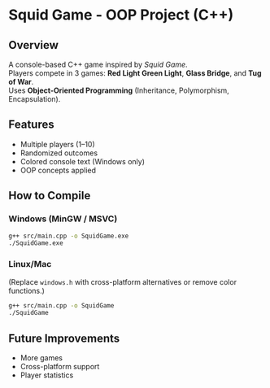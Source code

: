 # Squid Game - OOP Project (C++)

## Overview
A console-based C++ game inspired by *Squid Game*.  
Players compete in 3 games: **Red Light Green Light**, **Glass Bridge**, and **Tug of War**.  
Uses **Object-Oriented Programming** (Inheritance, Polymorphism, Encapsulation).

## Features
- Multiple players (1–10)
- Randomized outcomes
- Colored console text (Windows only)
- OOP concepts applied

## How to Compile
### Windows (MinGW / MSVC)
```bash
g++ src/main.cpp -o SquidGame.exe
./SquidGame.exe
```

### Linux/Mac
(Replace `windows.h` with cross-platform alternatives or remove color functions.)
```bash
g++ src/main.cpp -o SquidGame
./SquidGame
```

## Future Improvements
- More games
- Cross-platform support
- Player statistics
